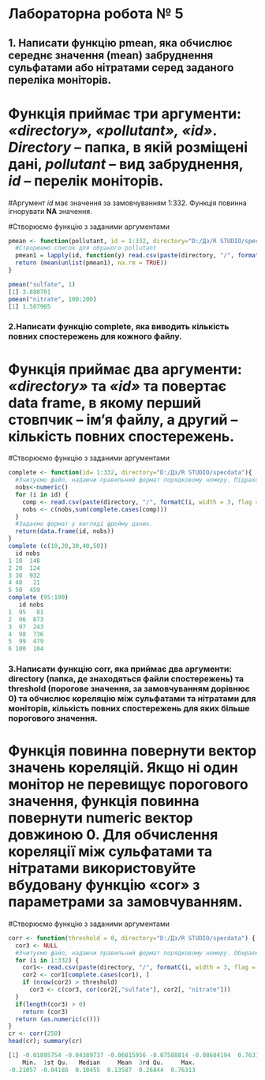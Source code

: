 # Лабораторна робота № 5
## 1. Написати функцію pmean, яка обчислює середнє значення (mean) забруднення сульфатами або нітратами серед заданого переліка моніторів.
# Функція приймає три аргументи: *«directory», «pollutant», «id»*. *Directory* – папка, в якій розміщені дані, *pollutant* – вид забруднення, *id* – перелік моніторів. 
#Аргумент *id* має значення за замовчуванням 1:332. Функція повинна ігнорувати **NA** значення. 

#Створюємо функцію з заданими аргументами
```r
pmean <- function(pollutant, id = 1:332, directory="D:/Дз/R STUDIO/specdata") {
  #Створюємо список для обраного pollutant 
  pmean1 = lapply(id, function(y) read.csv(paste(directory, "/", formatC(y,width = 3, flag = "0"), ".csv", sep=""))[[pollutant]])
  return (mean(unlist(pmean1), na.rm = TRUE))
}

pmean("sulfate", 1)
[1] 3.880701
pmean("nitrate", 100:200)
[1] 1.507905
```

### 2.Написати функцію complete, яка виводить кількість повних спостережень для кожного файлу. 
# Функція приймає два аргументи: *«directory»* та *«id»* та повертає **data frame**, в якому перший стовпчик – ім’я файлу, а другий – кількість повних спостережень. 
#Створюємо функцію з заданими аргументами
```r
complete <- function(id= 1:332, directory="D:/Дз/R STUDIO/specdata"){
  #Зчитуємо файл, надаючи правильний формат порядковому номеру. Підраховуємо кількість рядків без відсутніх значень. 
  nobs<-numeric()
  for (i in id) { 
    comp <- read.csv(paste(directory, "/", formatC(i, width = 3, flag = "0"),  ".csv", sep = ""))
    nobs <- c(nobs,sum(complete.cases(comp)))
  }
  #Задаємо формат у вигляді фрейму даних.
  return(data.frame(id, nobs))
}
complete (c(10,20,30,40,50))
  id nobs
1 10  148
2 20  124
3 30  932
4 40   21
5 50  459
complete (95:100)
   id nobs
1  95   81
2  96  873
3  97  243
4  98  736
5  99  479
6 100  104
```

### 3.Написати функцію corr, яка приймає два аргументи: directory (папка, де знаходяться файли спостережень) та threshold (порогове значення, за замовчуванням дорівнює 0) та обчислює кореляцію між сульфатами та нітратами для моніторів, кількість повних спостережень для яких більше порогового значення. 
# Функція повинна повернути вектор значень кореляцій. Якщо ні один монітор не перевищує порогового значення, функція повинна повернути numeric вектор довжиною 0. Для обчислення кореляції між сульфатами та нітратами використовуйте вбудовану функцію **«cor»** з параметрами за замовчуванням.

#Створюємо функцію з заданими аргументами
```r
corr <- function(threshold = 0, directory="D:/Дз/R STUDIO/specdata") {
  cor3 <- NULL
  #Зчитуємо файл, надаючи правильний формат порядковому номеру. Обираємо рядки без відсутніх значень. Прописуємо умови кореляції за допомогою функції cor().
  for (i in 1:332) {
    cor1<- read.csv(paste(directory, "/", formatC(i, width = 3, flag = "0"),".csv", sep = ""))
    cor2 <- cor1[complete.cases(cor1), ]
    if (nrow(cor2) > threshold)
      cor3 <- c(cor3, cor(cor2[,"sulfate"], cor2[, "nitrate"]))
  }
  if(length(cor3) > 0)
    return (cor3)
  return (as.numeric(c()))
}
cr <- corr(250)
head(cr); summary(cr)

[1] -0.01895754 -0.04389737 -0.06815956 -0.07588814 -0.08684194  0.76312884
    Min.  1st Qu.   Median     Mean  3rd Qu.     Max. 
-0.21057 -0.04188  0.10455  0.13587  0.26844  0.76313 
```
